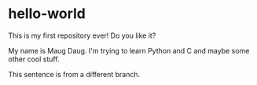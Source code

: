 # hello-world
This is my first repository ever! Do you like it?

My name is Maug Daug. I'm trying to learn Python and C and maybe some other cool stuff.

This sentence is from a different branch.
